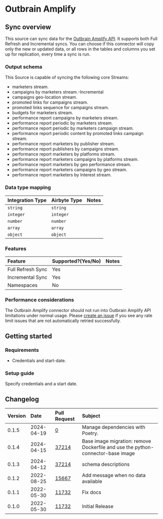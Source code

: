 # Outbrain Amplify

## Sync overview

This source can sync data for the [Outbrain Amplify API](https://amplifyv01.docs.apiary.io/#reference/authentications). It supports both Full Refresh and Incremental syncs. You can choose if this connector will copy only the new or updated data, or all rows in the tables and columns you set up for replication, every time a sync is run.

### Output schema

This Source is capable of syncing the following core Streams:

* marketers stream.
* campaigns by marketers stream.-Incremental
* campaigns geo-location stream.
* promoted links for campaigns stream.
* promoted links sequence for campaigns stream.
* budgets for marketers stream.
* performance report campaigns by marketers stream.
* performance report periodic by marketers stream.
* performance report periodic by marketers campaign stream.
* performance report periodic content by promoted links campaign stream.
* performance report marketers by publisher stream.
* performance report publishers by campaigns stream.
* performance report marketers by platforms stream.
* performance report marketers campaigns by platforms stream.
* performance report marketers by geo performance stream.
* performance report marketers campaigns by geo stream.
* performance report marketers by Interest stream.

### Data type mapping

| Integration Type | Airbyte Type | Notes |
| :--- | :--- | :--- |
| `string` | `string` |  |
| `integer` | `integer` |  |
| `number` | `number` |  |
| `array` | `array` |  |
| `object` | `object` |  |

### Features

| Feature | Supported?\(Yes/No\) | Notes |
| :--- | :--- | :--- |
| Full Refresh Sync | Yes |  |
| Incremental Sync | Yes |  |
| Namespaces | No |  |

### Performance considerations

The Outbrain Amplify connector should not run into Outbrain Amplify API limitations under normal usage. Please [create an issue](https://github.com/airbytehq/airbyte/issues) if you see any rate limit issues that are not automatically retried successfully.

## Getting started

### Requirements

* Credentials and start-date.

### Setup guide

Specify credentials and a start date.

## Changelog

| Version | Date | Pull Request | Subject |
| :--- | :--- | :--- | :--- |
| 0.1.5 | 2024-04-19 | [0](https://github.com/airbytehq/airbyte/pull/0) | Manage dependencies with Poetry. |
| 0.1.4 | 2024-04-15 | [37214](https://github.com/airbytehq/airbyte/pull/37214) | Base image migration: remove Dockerfile and use the python-connector-base image |
| 0.1.3 | 2024-04-12 | [37214](https://github.com/airbytehq/airbyte/pull/37214) | schema descriptions |
| 0.1.2 | 2022-08-25 | [15667](https://github.com/airbytehq/airbyte/pull/15667) | Add message when no data available |
| 0.1.1 | 2022-05-30 | [11732](https://github.com/airbytehq/airbyte/pull/11732) | Fix docs |
| 0.1.0 | 2022-05-30 | [11732](https://github.com/airbytehq/airbyte/pull/11732) | Initial Release |
